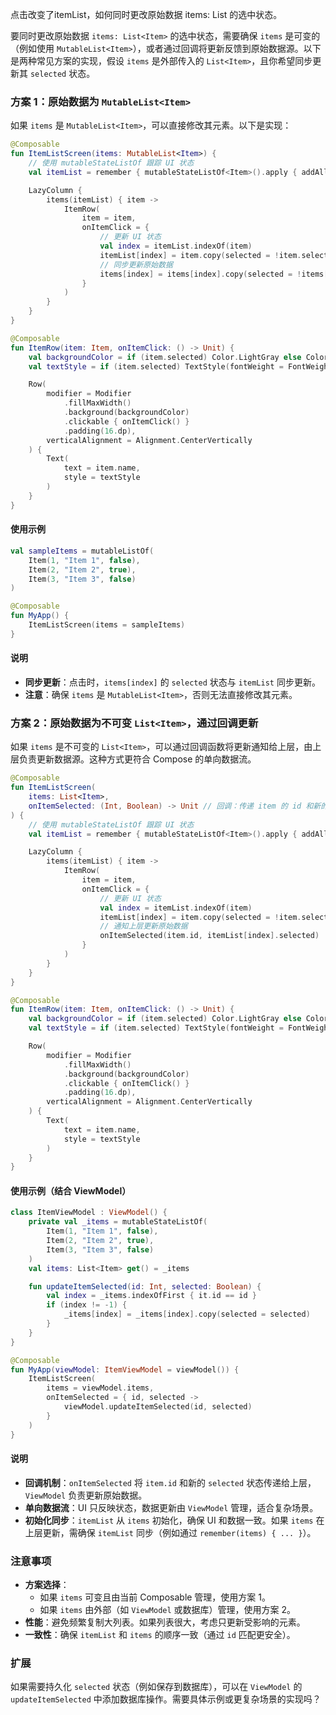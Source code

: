 点击改变了itemList，如何同时更改原始数据 items: List<Item> 的选中状态。

要同时更改原始数据 `items: List<Item>` 的选中状态，需要确保 `items` 是可变的（例如使用 `MutableList<Item>`），或者通过回调将更新反馈到原始数据源。以下是两种常见方案的实现，假设 `items` 是外部传入的 `List<Item>`，且你希望同步更新其 `selected` 状态。

### 方案 1：原始数据为 `MutableList<Item>`
如果 `items` 是 `MutableList<Item>`，可以直接修改其元素。以下是实现：

```kotlin
@Composable
fun ItemListScreen(items: MutableList<Item>) {
    // 使用 mutableStateListOf 跟踪 UI 状态
    val itemList = remember { mutableStateListOf<Item>().apply { addAll(items) } }

    LazyColumn {
        items(itemList) { item ->
            ItemRow(
                item = item,
                onItemClick = {
                    // 更新 UI 状态
                    val index = itemList.indexOf(item)
                    itemList[index] = item.copy(selected = !item.selected)
                    // 同步更新原始数据
                    items[index] = items[index].copy(selected = !items[index].selected)
                }
            )
        }
    }
}

@Composable
fun ItemRow(item: Item, onItemClick: () -> Unit) {
    val backgroundColor = if (item.selected) Color.LightGray else Color.White
    val textStyle = if (item.selected) TextStyle(fontWeight = FontWeight.Bold) else TextStyle.Default

    Row(
        modifier = Modifier
            .fillMaxWidth()
            .background(backgroundColor)
            .clickable { onItemClick() }
            .padding(16.dp),
        verticalAlignment = Alignment.CenterVertically
    ) {
        Text(
            text = item.name,
            style = textStyle
        )
    }
}
```

#### 使用示例
```kotlin
val sampleItems = mutableListOf(
    Item(1, "Item 1", false),
    Item(2, "Item 2", true),
    Item(3, "Item 3", false)
)

@Composable
fun MyApp() {
    ItemListScreen(items = sampleItems)
}
```

#### 说明
- **同步更新**：点击时，`items[index]` 的 `selected` 状态与 `itemList` 同步更新。
- **注意**：确保 `items` 是 `MutableList<Item>`，否则无法直接修改其元素。

### 方案 2：原始数据为不可变 `List<Item>`，通过回调更新
如果 `items` 是不可变的 `List<Item>`，可以通过回调函数将更新通知给上层，由上层负责更新数据源。这种方式更符合 Compose 的单向数据流。

```kotlin
@Composable
fun ItemListScreen(
    items: List<Item>,
    onItemSelected: (Int, Boolean) -> Unit // 回调：传递 item 的 id 和新的 selected 状态
) {
    // 使用 mutableStateListOf 跟踪 UI 状态
    val itemList = remember { mutableStateListOf<Item>().apply { addAll(items) } }

    LazyColumn {
        items(itemList) { item ->
            ItemRow(
                item = item,
                onItemClick = {
                    // 更新 UI 状态
                    val index = itemList.indexOf(item)
                    itemList[index] = item.copy(selected = !item.selected)
                    // 通知上层更新原始数据
                    onItemSelected(item.id, itemList[index].selected)
                }
            )
        }
    }
}

@Composable
fun ItemRow(item: Item, onItemClick: () -> Unit) {
    val backgroundColor = if (item.selected) Color.LightGray else Color.White
    val textStyle = if (item.selected) TextStyle(fontWeight = FontWeight.Bold) else TextStyle.Default

    Row(
        modifier = Modifier
            .fillMaxWidth()
            .background(backgroundColor)
            .clickable { onItemClick() }
            .padding(16.dp),
        verticalAlignment = Alignment.CenterVertically
    ) {
        Text(
            text = item.name,
            style = textStyle
        )
    }
}
```

#### 使用示例（结合 ViewModel）
```kotlin
class ItemViewModel : ViewModel() {
    private val _items = mutableStateListOf(
        Item(1, "Item 1", false),
        Item(2, "Item 2", true),
        Item(3, "Item 3", false)
    )
    val items: List<Item> get() = _items

    fun updateItemSelected(id: Int, selected: Boolean) {
        val index = _items.indexOfFirst { it.id == id }
        if (index != -1) {
            _items[index] = _items[index].copy(selected = selected)
        }
    }
}

@Composable
fun MyApp(viewModel: ItemViewModel = viewModel()) {
    ItemListScreen(
        items = viewModel.items,
        onItemSelected = { id, selected ->
            viewModel.updateItemSelected(id, selected)
        }
    )
}
```

#### 说明
- **回调机制**：`onItemSelected` 将 `item.id` 和新的 `selected` 状态传递给上层，`ViewModel` 负责更新原始数据。
- **单向数据流**：UI 只反映状态，数据更新由 `ViewModel` 管理，适合复杂场景。
- **初始化同步**：`itemList` 从 `items` 初始化，确保 UI 和数据一致。如果 `items` 在上层更新，需确保 `itemList` 同步（例如通过 `remember(items) { ... }`）。

### 注意事项
- **方案选择**：
    - 如果 `items` 可变且由当前 Composable 管理，使用方案 1。
    - 如果 `items` 由外部（如 `ViewModel` 或数据库）管理，使用方案 2。
- **性能**：避免频繁复制大列表。如果列表很大，考虑只更新受影响的元素。
- **一致性**：确保 `itemList` 和 `items` 的顺序一致（通过 `id` 匹配更安全）。

### 扩展
如果需要持久化 `selected` 状态（例如保存到数据库），可以在 `ViewModel` 的 `updateItemSelected` 中添加数据库操作。需要具体示例或更复杂场景的实现吗？